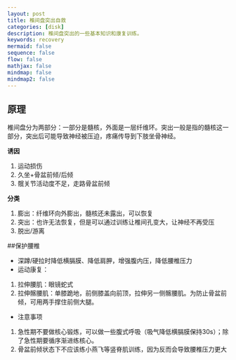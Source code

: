 ```yaml
---
layout: post
title: 椎间盘突出自救
categories: [disk]
description: 椎间盘突出的一些基本知识和康复训练。
keywords: recovery
mermaid: false
sequence: false
flow: false
mathjax: false
mindmap: false
mindmap2: false
---
```


## 原理
椎间盘分为两部分：一部分是髓核，外面是一层纤维环。突出一般是指的髓核这一部分，突出后可能导致神经被压迫，疼痛传导到下肢坐骨神经。

**诱因**

1. 运动损伤
2. 久坐+骨盆前倾/后倾
3. 髋关节活动度不足，走路骨盆前倾

**分类**

1. 膨出：纤维环向外膨出，髓核还未露出，可以恢复
2. 突出：也许无法恢复，但是可以通过训练让椎间孔变大，让神经不再受压
3. 脱出/游离

##保护腰椎

- 深蹲/硬拉时降低横膈膜、降低肩胛，增强腹内压，降低腰椎压力
- 运动康复：

1. 拉伸腰肌：眼镜蛇式
2. 拉伸髂腰肌：单膝跪地，前侧膝盖向前顶，拉伸另一侧髂腰肌。为防止骨盆前倾，可用两手撑住前侧大腿。

- 注意事项

1. 急性期不要做核心锻炼，可以做一些腹式呼吸（吸气降低横膈膜保持30s）；除了急性期要循序渐进练核心。
2. 骨盆前倾状态下不应该练小燕飞等竖脊肌训练，因为反而会导致腰椎压力更大